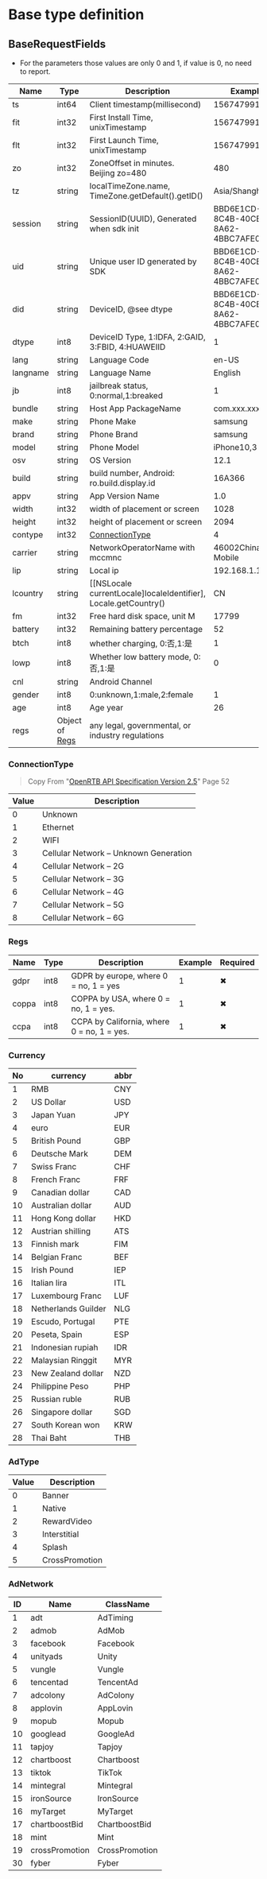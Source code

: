 # Base type definition

## BaseRequestFields

* For the parameters those values are only 0 and 1, if value is 0,  no need to report.

| Name|Type|Description|Example|Required|
| --- | ---| --- | --- | --- |
| ts | int64 | Client timestamp(millisecond) | 1567479919643|✔︎|
| fit | int32 | First Install Time, unixTimestamp | 1567479919 |✔︎|
| flt | int32 | First Launch Time, unixTimestamp | 1567479919 |✔︎|
| zo | int32 | ZoneOffset in minutes. <br>Beijing zo=480| 480 |✔︎|
| tz| string | localTimeZone.name,<br>TimeZone.getDefault().getID() |Asia/Shanghai︎|✔︎|
| session | string | SessionID(UUID), Generated when sdk init| BBD6E1CD-8C4B-40CB-8A62-4BBC7AFE07D6|✔︎|
| uid | string | Unique user ID generated by SDK|BBD6E1CD-8C4B-40CB-8A62-4BBC7AFE07D6 |✔︎|
| did | string | DeviceID, @see dtype | BBD6E1CD-8C4B-40CB-8A62-4BBC7AFE07D6 |✔︎|
| dtype | int8 | DeviceID Type, 1:IDFA, 2:GAID, 3:FBID, 4:HUAWEIID|1|✔︎|
| lang | string | Language Code | en-US |✔︎|
| langname | string | Language Name | English |✔︎|
| jb | int8 | jailbreak status, 0:normal,1:breaked| 1 |✖︎|
| bundle | string | Host App PackageName | com.xxx.xxx |✔︎|
| make | string | Phone Make |samsung|✖︎|
| brand | string | Phone Brand |samsung|✖︎|
| model | string | Phone Model | iPhone10,3 |✔︎|
| osv | string | OS Version | 12.1 |✔︎|
| build| string | build number, Android: ro.build.display.id |16A366|✔︎|
| appv | string | App Version Name | 1.0|✔︎|
| width| int32 | width of placement or screen |1028 |✔︎|
| height| int32 | height of placement or screen|2094|✔︎|
| contype | int32 | [ConnectionType](#connectiontype)| 4|✔︎|
| carrier | string | NetworkOperatorName with mccmnc | 46002China Mobile |✔︎|
| lip | string| Local ip | 192.168.1.101 |✖︎|
| lcountry | string| [[NSLocale currentLocale]localeIdentifier], Locale.getCountry() | CN |✔︎|
| fm|int32|Free hard disk space, unit M|17799 |✔︎|
| battery| int32| Remaining battery percentage | 52 |✔︎|
| btch| int8| whether charging, 0:否,1:是 | 1 |✖︎|
| lowp| int8| Whether low battery mode, 0:否,1:是 |0|✖︎|
| cnl | string | Android Channel |  |✖︎|
| gender | int8 | 0:unknown,1:male,2:female | 1 |✖︎|
| age | int8 | Age year | 26 |✖︎|
| regs | Object of [Regs](#regs) | any legal, governmental, or industry regulations |  |✖︎|

### ConnectionType

> Copy From "[OpenRTB API Specification Version 2.5](https://www.iab.com/wp-content/uploads/2016/03/OpenRTB-API-Specification-Version-2-5-FINAL.pdf)" Page 52

| Value  |  Description |
| --- | ---|
|0|Unknown |
|1|Ethernet|
|2|WIFI|
|3|Cellular Network – Unknown Generation|
|4|Cellular Network – 2G|
|5|Cellular Network – 3G|
|6|Cellular Network – 4G|
|7|Cellular Network – 5G|
|8|Cellular Network – 6G|

### Regs

| Name|Type|Description|Example|Required|
| --- | ---| --- | --- | --- |
| gdpr | int8 | GDPR by europe, where 0 = no, 1 = yes | 1 |✖︎ |
| coppa | int8 | COPPA by USA, where 0 = no, 1 = yes.| 1 |✖︎|
| ccpa | int8 | CCPA by California, where 0 = no, 1 = yes. | 1 |✖︎|

### Currency

| No | currency| abbr|
| ---- | ---- | ---- |
| 1 | RMB| CNY |
| 2 | US Dollar | USD |
| 3 | Japan Yuan | JPY |
| 4 | euro | EUR |
| 5 | British Pound | GBP |
| 6 | Deutsche Mark | DEM |
| 7 | Swiss Franc | CHF |
| 8 | French Franc | FRF |
| 9 | Canadian dollar | CAD |
| 10 | Australian dollar | AUD |
| 11 | Hong Kong dollar | HKD |
| 12 | Austrian shilling | ATS |
| 13 | Finnish mark | FIM |
| 14 | Belgian Franc | BEF |
| 15 | Irish Pound | IEP |
| 16 | Italian lira | ITL |
| 17 | Luxembourg Franc | LUF |
| 18 | Netherlands Guilder | NLG |
| 19 | Escudo, Portugal | PTE |
| 20 | Peseta, Spain | ESP |
| 21 | Indonesian rupiah | IDR |
| 22 | Malaysian Ringgit | MYR |
| 23 | New Zealand dollar | NZD |
| 24 | Philippine Peso | PHP |
| 25 | Russian ruble | RUB |
| 26 | Singapore dollar | SGD |
| 27 | South Korean won | KRW |
| 28 | Thai Baht | THB |

### AdType

| Value  |  Description |
| --- | ---|
|0|Banner |
|1|Native|
|2|RewardVideo|
|3|Interstitial|
|4|Splash|
|5|CrossPromotion|

### AdNetwork

|ID|Name|ClassName|
|---|---|---|
|1|adt|AdTiming|
|2|admob|AdMob|
|3|facebook|Facebook|
|4|unityads|Unity|
|5|vungle|Vungle|
|6|tencentad|TencentAd|
|7|adcolony|AdColony|
|8|applovin|AppLovin|
|9|mopub|Mopub|
|10|googlead|GoogleAd|
|11|tapjoy|Tapjoy|
|12|chartboost|Chartboost|
|13|tiktok|TikTok|
|14|mintegral|Mintegral|
|15|ironSource|IronSource|
|16|myTarget|MyTarget|
|17|chartboostBid|ChartboostBid|
|18|mint|Mint|
|19|crossPromotion|CrossPromotion|
|30|fyber|Fyber|
